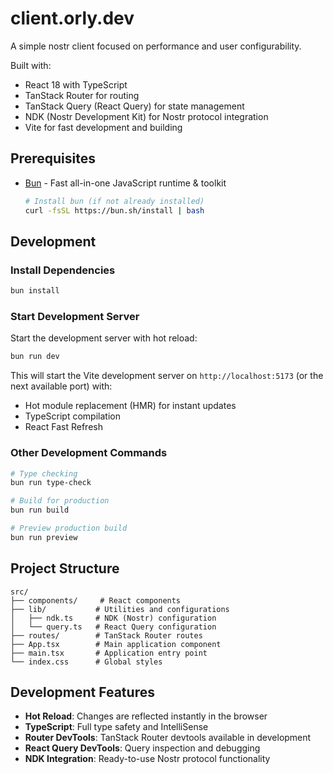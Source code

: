 # client.orly.dev

A simple nostr client focused on performance and user configurability.

Built with:
- React 18 with TypeScript
- TanStack Router for routing
- TanStack Query (React Query) for state management
- NDK (Nostr Development Kit) for Nostr protocol integration
- Vite for fast development and building

## Prerequisites

- [Bun](https://bun.sh/) - Fast all-in-one JavaScript runtime & toolkit
  ```bash
  # Install bun (if not already installed)
  curl -fsSL https://bun.sh/install | bash
  ```

## Development

### Install Dependencies

```bash
bun install
```

### Start Development Server

Start the development server with hot reload:

```bash
bun run dev
```

This will start the Vite development server on `http://localhost:5173` (or the next available port) with:
- Hot module replacement (HMR) for instant updates
- TypeScript compilation
- React Fast Refresh

### Other Development Commands

```bash
# Type checking
bun run type-check

# Build for production
bun run build

# Preview production build
bun run preview
```

## Project Structure

```
src/
├── components/     # React components
├── lib/           # Utilities and configurations
│   ├── ndk.ts     # NDK (Nostr) configuration
│   └── query.ts   # React Query configuration
├── routes/        # TanStack Router routes
├── App.tsx        # Main application component
├── main.tsx       # Application entry point
└── index.css      # Global styles
```

## Development Features

- **Hot Reload**: Changes are reflected instantly in the browser
- **TypeScript**: Full type safety and IntelliSense
- **Router DevTools**: TanStack Router devtools available in development
- **React Query DevTools**: Query inspection and debugging
- **NDK Integration**: Ready-to-use Nostr protocol functionality
